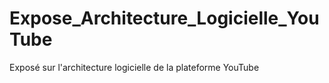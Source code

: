 # Expose_Architecture_Logicielle_YouTube
Exposé sur l'architecture logicielle de la plateforme YouTube
